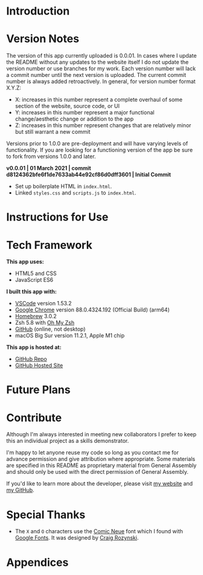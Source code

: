 # Introduction

# Version Notes

The version of this app currently uploaded is 0.0.01.  In cases where I update the README without any updates to the website itself I do not update the version number or use branches for my work.  Each version number will lack a commit number until the next version is uploaded.  The current commit number is always added retroactively.  In general, for version number format X.Y.Z:
* X: increases in this number represent a complete overhaul of some section of the website, source code, or UI
* Y: increases in this number represent a major functional change/aesthetic change or addition to the app
* Z: increases in this number represent changes that are relatively minor but still warrant a new commit

Versions prior to 1.0.0 are pre-deployment and will have varying levels of functionality.  If you are looking for a functioning version of the app be sure to fork from versions 1.0.0 and later.

**v0.0.01 | 01 March 2021 | commit d8124362bfe6f1de7633ab44e92cf86d0dff3601 | Initial Commit**
* Set up boilerplate HTML in `index.html`.
* Linked `styles.css` and `scripts.js` to `index.html`.

# Instructions for Use

# Tech Framework

**This app uses:**
* HTML5 and CSS
* JavaScript ES6

**I built this app with:**
* [VSCode](https://code.visualstudio.com/) version 1.53.2
* [Google Chrome](https://www.google.com/chrome/) version 88.0.4324.192 (Official Build) (arm64)
* [Homebrew](https://brew.sh/) 3.0.2
* Zsh 5.8 with [Oh My Zsh](https://ohmyz.sh/)
* [GitHub](https://github.com/) (online, not desktop)
* macOS Big Sur version 11.2.1, Apple M1 chip

**This app is hosted at:**
* [GitHub Repo]()
* [GitHub Hosted Site]()

# Future Plans

# Contribute

Although I'm always interested in meeting new collaborators I prefer to keep this an individual project as a skills demonstrator.

I'm happy to let anyone reuse my code so long as you contact me for advance permission and give attribution where appropriate.  Some materials are specified in this README as proprietary material from General Assembly and should only be used with the direct permission of General Assembly.

If you'd like to learn more about the developer, please visit [my website](https://martysmith.tech/) and [my GitHub](https://github.com/mhsmith321).

# Special Thanks

* The `X` and `O` characters use the [Comic Neue](http://comicneue.com/) font which I found with [Google Fonts](https://fonts.google.com/).  It was designed by [Craig Rozynski](https://github.com/crozynski/). 

# Appendices